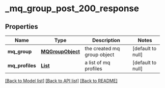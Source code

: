 # _mq_group_post_200_response
## Properties

| Name | Type | Description | Notes |
|------------ | ------------- | ------------- | -------------|
| **mq\_group** | [**MQGroupObject**](MQGroupObject.md) | the created mq group object | [default to null] |
| **mq\_profiles** | [**List**](MQProfileObject.md) | a list of mq profiles | [default to null] |

[[Back to Model list]](../README.md#documentation-for-models) [[Back to API list]](../README.md#documentation-for-api-endpoints) [[Back to README]](../README.md)

